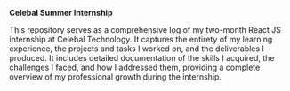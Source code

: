 **Celebal Summer Internship** 


This repository serves as a comprehensive log of my two-month React JS internship at Celebal Technology. It captures the entirety of my learning experience, the projects and tasks I worked on, and the deliverables I produced. It includes detailed documentation of the skills I acquired, the challenges I faced, and how I addressed them, providing a complete overview of my professional growth during the internship.
